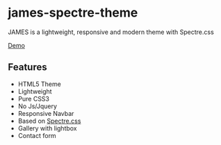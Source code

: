 # james-spectre-theme
JAMES is a lightweight, responsive and modern theme with Spectre.css

[Demo](https://blog.andreas-schmidt-arts.de/demo/james/)


## Features

* HTML5 Theme
* Lightweight
* Pure CSS3
* No Js/Jquery
* Responsive Navbar
* Based on [Spectre.css](https://picturepan2.github.io/spectre/index.html)
* Gallery with lightbox 
* Contact form
